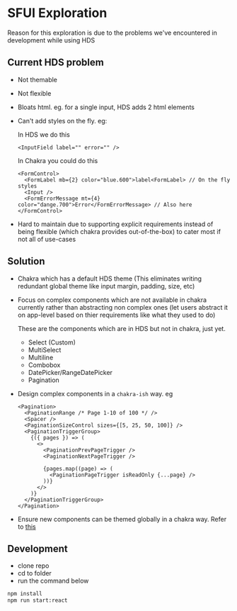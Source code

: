 # SFUI Exploration

Reason for this exploration is due to the problems we've encountered in development while using HDS

## Current HDS problem

- Not themable
- Not flexible
- Bloats html. eg. for a single input, HDS adds 2 html elements
- Can't add styles on the fly. eg:

  In HDS we do this

  ```tsx
  <InputField label="" error="" />
  ```

  In Chakra you could do this

  ```tsx
  <FormControl>
    <FormLabel mb={2} color="blue.600">label<FormLabel> // On the fly styles
    <Input />
    <FormErrorMessage mt={4} color="dange.700">Error</FormErrorMessage> // Also here
  </FormControl>
  ```

- Hard to maintain due to supporting explicit requirements instead of being flexible (which chakra provides out-of-the-box) to cater most if not all of use-cases

## Solution

- Chakra which has a default HDS theme (This eliminates writing redundant global theme like input margin, padding, size, etc)
- Focus on complex components which are not available in chakra currently rather than abstracting non complex ones (let users abstract it on app-level based on thier requirements like what they used to do)

  These are the components which are in HDS but not in chakra, just yet.

  - Select (Custom)
  - MultiSelect
  - Multiline
  - Combobox
  - DatePicker/RangeDatePicker
  - Pagination

- Design complex components in a `chakra-ish` way. eg

  ```tsx
  <Pagination>
    <PaginationRange /* Page 1-10 of 100 */ />
    <Spacer />
    <PaginationSizeControl sizes={[5, 25, 50, 100]} />
    <PaginationTriggerGroup>
      {({ pages }) => (
        <>
          <PaginationPrevPageTrigger />
          <PaginationNextPageTrigger />

          {pages.map((page) => (
            <PaginationPageTrigger isReadOnly {...page} />
          ))}
        </>
      )}
    </PaginationTriggerGroup>
  </Pagination>
  ```

- Ensure new components can be themed globally in a chakra way. Refer to [this](https://chakra-ui.com/docs/components/alert/theming)

## Development

- clone repo
- cd to folder
- run the command below

```bash
npm install
npm run start:react
```
